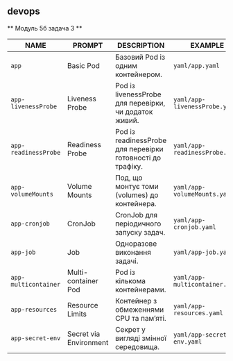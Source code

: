 ## devops

** Модуль 5б задача 3 **

| NAME               | PROMPT                        | DESCRIPTION                                                                 | EXAMPLE                         |
|--------------------|-------------------------------|-----------------------------------------------------------------------------|---------------------------------|
| `app`              | Basic Pod                     | Базовий Pod із одним контейнером.                                          | `yaml/app.yaml`                |
| `app-livenessProbe`| Liveness Probe                | Pod із livenessProbe для перевірки, чи додаток живий.                      | `yaml/app-livenessProbe.yaml`  |
| `app-readinessProbe`| Readiness Probe              | Pod із readinessProbe для перевірки готовності до трафіку.                | `yaml/app-readinessProbe.yaml` |
| `app-volumeMounts` | Volume Mounts                | Под, що монтує томи (volumes) до контейнера.                               | `yaml/app-volumeMounts.yaml`   |
| `app-cronjob`      | CronJob                      | CronJob для періодичного запуску задач.                                    | `yaml/app-cronjob.yaml`        |
| `app-job`          | Job                          | Одноразове виконання задачі.                                               | `yaml/app-job.yaml`            |
| `app-multicontainer`| Multi-container Pod          | Pod із кількома контейнерами.                                              | `yaml/app-multicontainer.yaml` |
| `app-resources`    | Resource Limits              | Контейнер з обмеженнями CPU та памʼяті.                                    | `yaml/app-resources.yaml`      |
| `app-secret-env`   | Secret via Environment       | Секрет у вигляді змінної середовища.                                       | `yaml/app-secret-env.yaml`     |
